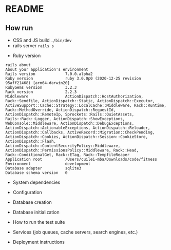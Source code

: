 # README

## How run

- CSS and JS build
`./bin/dev`
- rails server
`rails s`

* Ruby version
```
rails about
About your application's environment
Rails version             7.0.0.alpha2
Ruby version              ruby 3.0.0p0 (2020-12-25 revision 95aff21468) [arm64-darwin20]
RubyGems version          3.2.3
Rack version              2.2.3
Middleware                ActionDispatch::HostAuthorization, Rack::Sendfile, ActionDispatch::Static, ActionDispatch::Executor, ActiveSupport::Cache::Strategy::LocalCache::Middleware, Rack::Runtime, Rack::MethodOverride, ActionDispatch::RequestId, ActionDispatch::RemoteIp, Sprockets::Rails::QuietAssets, Rails::Rack::Logger, ActionDispatch::ShowExceptions, WebConsole::Middleware, ActionDispatch::DebugExceptions, ActionDispatch::ActionableExceptions, ActionDispatch::Reloader, ActionDispatch::Callbacks, ActiveRecord::Migration::CheckPending, ActionDispatch::Cookies, ActionDispatch::Session::CookieStore, ActionDispatch::Flash, ActionDispatch::ContentSecurityPolicy::Middleware, ActionDispatch::PermissionsPolicy::Middleware, Rack::Head, Rack::ConditionalGet, Rack::ETag, Rack::TempfileReaper
Application root          /Users/cuilei-mba/Downloads/code/fitness
Environment               development
Database adapter          sqlite3
Database schema version   0
```
* System dependencies

* Configuration

* Database creation

* Database initialization

* How to run the test suite

* Services (job queues, cache servers, search engines, etc.)

* Deployment instructions
